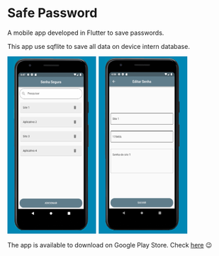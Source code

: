# Safe Password

A mobile app developed in Flutter to save passwords.

This app use sqflite to save all data on device intern database.

<img  width="200" height="400" src="assets/print1.png"><span style="padding-left:2px"></span>
<img  width="200" height="400" src="assets/print2.png"><span style="padding-left:2px"></span> 

The app is available to download on Google Play Store. Check <a href='https://play.google.com/store/apps/details?id=com.danielrocha.safe_password'>here</a> :wink:

